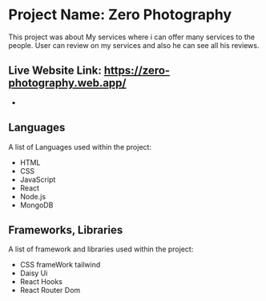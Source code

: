 # Project Name: Zero Photography

This project was about My services where i can offer many services to the people. User can review on my services and also he can see all his reviews.
## Live Website Link: https://zero-photography.web.app/


*
## Languages 

A list of Languages used within the project:
* HTML
* CSS
* JavaScript
* React
* Node.js
* MongoDB  


## Frameworks, Libraries

A list of framework and libraries used within the project:
* CSS frameWork tailwind
* Daisy Ui
* React Hooks
* React Router Dom
